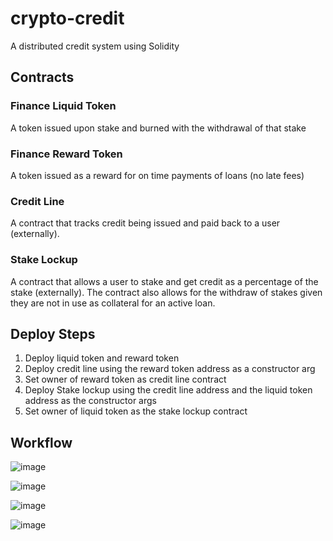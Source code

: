 # crypto-credit

A distributed credit system using Solidity

## Contracts

### Finance Liquid Token

A token issued upon stake and burned with the withdrawal of that stake

### Finance Reward Token

A token issued as a reward for on time payments of loans (no late fees)

### Credit Line

A contract that tracks credit being issued and paid back to a user (externally).

### Stake Lockup

A contract that allows a user to stake and get credit as a percentage of the stake (externally). The contract also allows for the withdraw of stakes given they are not in use as collateral for an active loan. 

## Deploy Steps

1. Deploy liquid token and reward token
2. Deploy credit line using the reward token address as a constructor arg
3. Set owner of reward token as credit line contract
4. Deploy Stake lockup using the credit line address and the liquid token address as the constructor args
5. Set owner of liquid token as the stake lockup contract

## Workflow

![image](https://github.com/user-attachments/assets/f7ad107e-9ddd-40c3-b04f-cbe8669ae70a)

![image](https://github.com/user-attachments/assets/fb5c81cd-cf0d-43c3-9c8a-8937784168b7)

![image](https://github.com/user-attachments/assets/007f4aaa-43fb-4ce2-9c28-19a092e99dc1)

![image](https://github.com/user-attachments/assets/7338619f-c9fd-4187-b632-c25f4b11aa34)




